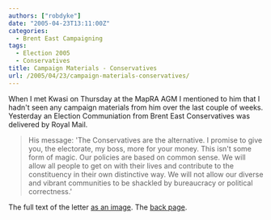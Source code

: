 ```yaml
---
authors: ["robdyke"]
date: "2005-04-23T13:11:00Z"
categories:
  - Brent East Campaigning
tags:
  - Election 2005
  - Conservatives
title: Campaign Materials - Conservatives
url: /2005/04/23/campaign-materials-conservatives/
---
```

When I met Kwasi on Thursday at the MapRA AGM I mentioned to him that I hadn't seen any campaign materials from him over the last couple of weeks. Yesterday an Election Communiation from Brent East Conservatives was delivered by Royal Mail.

> His message: 'The Conservatives are the alternative. I promise to give you, the electorate, my boss, more for your money. This isn't some form of magic. Our policies are based on common sense. We will allow all people to get on with their lives and contribute to the constituency in their own distinctive way. We will not allow our diverse and vibrant communities to be shackled by bureaucracy or political correctness.'

The full text of the letter [as an image](http://www.comwifinet.com/becampaign/intouch_letter.jpg). The [back page](http://www.comwifinet.com/becampaign/intouch_back.jpg).